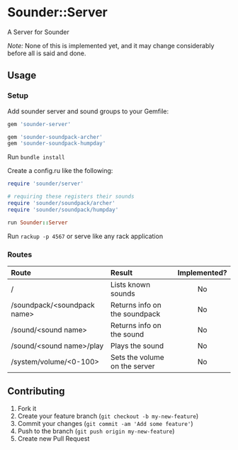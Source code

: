 # Sounder::Server

A Server for Sounder

_Note:_ None of this is implemented yet, and it may change considerably before all is said and done.

## Usage

### Setup

Add sounder server and sound groups to your Gemfile:

```ruby
gem 'sounder-server'

gem 'sounder-soundpack-archer'
gem 'sounder-soundpack-humpday'
```

Run `bundle install`

Create a config.ru like the following:

```ruby
require 'sounder/server'

# requiring these registers their sounds
require 'sounder/soundpack/archer'
require 'sounder/soundpack/humpday'

run Sounder::Server
```

Run `rackup -p 4567` or serve like any rack application

### Routes
| Route                         | Result                        | Implemented? |
|:------------------------------|:------------------------------|:------------:|
| /                             | Lists known sounds            | No           |
| /soundpack/\<soundpack name\> | Returns info on the soundpack | No           |
| /sound/\<sound name\>         | Returns info on the sound     | No           |
| /sound/\<sound name\>/play    | Plays the sound               | No           |
| /system/volume/\<0-100\>      | Sets the volume on the server | No           |

## Contributing

1. Fork it
2. Create your feature branch (`git checkout -b my-new-feature`)
3. Commit your changes (`git commit -am 'Add some feature'`)
4. Push to the branch (`git push origin my-new-feature`)
5. Create new Pull Request

